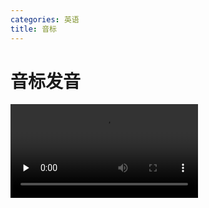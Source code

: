 ```yaml
---
categories: 英语
title: 音标
---
```


# 音标发音

<video id="video" controls="" preload="none">
    <source id="mp4" src="../../video/yinbiao.mp4" type="video/mp4">
</video>


